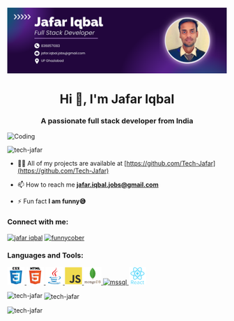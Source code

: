 ![logo](https://github.com/Tech-Jafar/Tech-Jafar/blob/main/banner.png)

<h1 align="center">Hi 👋, I'm Jafar Iqbal</h1>
<h3 align="center">A passionate full stack developer from India</h3>


<img aling="right" alt="Coding" width="400" scr="https://github.com/Tech-Jafar/Tech-Jafar/blob/main/cod%20gif.gif">

<p align="left"> <img src="https://komarev.com/ghpvc/?username=tech-jafar&label=Profile%20views&color=0e75b6&style=flat" alt="tech-jafar" /> </p>

- 👨‍💻 All of my projects are available at [https://github.com/Tech-Jafar](https://github.com/Tech-Jafar)

- 📫 How to reach me **jafar.iqbal.jobs@gmail.com**

- ⚡ Fun fact **I am funny😅**

<h3 align="left">Connect with me:</h3>
<p align="left">
<a href="https://linkedin.com/in/jafar iqbal" target="blank"><img align="center" src="https://raw.githubusercontent.com/rahuldkjain/github-profile-readme-generator/master/src/images/icons/Social/linked-in-alt.svg" alt="jafar iqbal" height="30" width="40" /></a>
<a href="https://instagram.com/funnycober" target="blank"><img align="center" src="https://raw.githubusercontent.com/rahuldkjain/github-profile-readme-generator/master/src/images/icons/Social/instagram.svg" alt="funnycober" height="30" width="40" /></a>
</p>

<h3 align="left">Languages and Tools:</h3>
<p align="left"> <a href="https://www.w3schools.com/css/" target="_blank" rel="noreferrer"> <img src="https://raw.githubusercontent.com/devicons/devicon/master/icons/css3/css3-original-wordmark.svg" alt="css3" width="40" height="40"/> </a> <a href="https://www.w3.org/html/" target="_blank" rel="noreferrer"> <img src="https://raw.githubusercontent.com/devicons/devicon/master/icons/html5/html5-original-wordmark.svg" alt="html5" width="40" height="40"/> </a> <a href="https://www.java.com" target="_blank" rel="noreferrer"> <img src="https://raw.githubusercontent.com/devicons/devicon/master/icons/java/java-original.svg" alt="java" width="40" height="40"/> </a> <a href="https://developer.mozilla.org/en-US/docs/Web/JavaScript" target="_blank" rel="noreferrer"> <img src="https://raw.githubusercontent.com/devicons/devicon/master/icons/javascript/javascript-original.svg" alt="javascript" width="40" height="40"/> </a> <a href="https://www.mongodb.com/" target="_blank" rel="noreferrer"> <img src="https://raw.githubusercontent.com/devicons/devicon/master/icons/mongodb/mongodb-original-wordmark.svg" alt="mongodb" width="40" height="40"/> </a> <a href="https://www.microsoft.com/en-us/sql-server" target="_blank" rel="noreferrer"> <img src="https://www.svgrepo.com/show/303229/microsoft-sql-server-logo.svg" alt="mssql" width="40" height="40"/> </a> <a href="https://reactjs.org/" target="_blank" rel="noreferrer"> <img src="https://raw.githubusercontent.com/devicons/devicon/master/icons/react/react-original-wordmark.svg" alt="react" width="40" height="40"/> </a> </p>

<p><img align="left" src="https://github-readme-stats.vercel.app/api/top-langs?username=tech-jafar&show_icons=true&locale=en&layout=compact" alt="tech-jafar" /></p>

<p>&nbsp;<img align="center" src="https://github-readme-stats.vercel.app/api?username=tech-jafar&show_icons=true&locale=en" alt="tech-jafar" /></p>

<p><img align="center" src="https://github-readme-streak-stats.herokuapp.com/?user=tech-jafar&" alt="tech-jafar" /></p>

